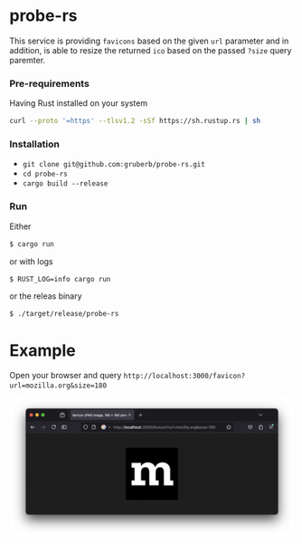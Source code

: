 # probe-rs

This service is providing `favicons` based on the given `url` parameter and in addition, is able to resize the returned `ico` based on the passed `?size` query paremter.

### Pre-requirements
Having Rust installed on your system

```bash
curl --proto '=https' --tlsv1.2 -sSf https://sh.rustup.rs | sh
```

### Installation
- `git clone git@github.com:gruberb/probe-rs.git`
- `cd probe-rs`
- `cargo build --release`

### Run

Either

```bash
$ cargo run
```

or with logs
```bash
$ RUST_LOG=info cargo run
```

or the releas binary
```bash
$ ./target/release/probe-rs
```

# Example

Open your browser and query `http://localhost:3000/favicon?url=mozilla.org&size=180`

![alt text](https://github.com/gruberb/probe-rs/blob/main/example.png?raw=true)
